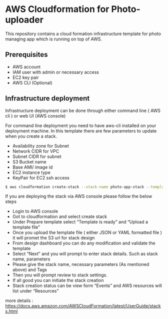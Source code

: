 # AWS Cloudformation for Photo-uploader

This repository contains a cloud formation infrastructure template for photo managing app which is running on top of AWS.


## Prerequisites

* AWS account
* IAM user with admin or necessary access
* EC2 key pair
* AWS CLI (Optional)

## Infrastructure deployment

Infrastructure deployment can be done through either command line ( AWS cli ) or web UI (AWS console)

For command line deployment you need to have aws-cli installed on your deployment machine. In this template there are few parameters to update when you create a stack.

- Availability zone for Subnet
- Network CIDR for VPC
- Subnet CIDR for subnet
- S3 Bucket name
- Base AMI/ image id
- EC2 instance type
- KeyPair for EC2 ssh access


```sh
$ aws cloudformation create-stack --stack-name photo-app-stack --template-body file:///home/user/photo-app.yaml --parameters  ParameterKey=NetworkCIDR,ParameterValue=10.0.0.0/16 ParameterKey=AvailabilityZoneName,ParameterValue=ap-south-1a ParameterKey=SubnetCIDR,ParameterValue=10.0.1.0/24 ParameterKey=KeyPairName,ParameterValue=MySshKey ParameterKey=InstanceType,ParameterValue=t2.micro ParameterKey=InstanceImageId,ParameterValue=ami-0e4bc04bd401729d6 ParameterKey=BucketName,ParameterValue=myphotos3bucket
```
If you are deploying the stack via AWS console please follow the below steps 

- Login to AWS console  
- Got to cloudformation and select create stack
- Under Prepare template  select “Template is ready” and “Upload a template file”
- Once you upload the template file ( either JSON or YAML formatted file ) it will promet the S3 url for stack design 
- From design dashboard you can do any modification and validate the template 
- Select “Next” and you will prompt to enter stack details. Such as stack name, parameters
- Please give the stack name, necessary parameters (As mentioned above) and Tags
- Then you will prompt review to stack settings. 
- If all good you can initiate the stack creation
- Stack creation status can be view form “Events” and AWS resources will list under “Resources”

more details : https://docs.aws.amazon.com/AWSCloudFormation/latest/UserGuide/stacks.html


